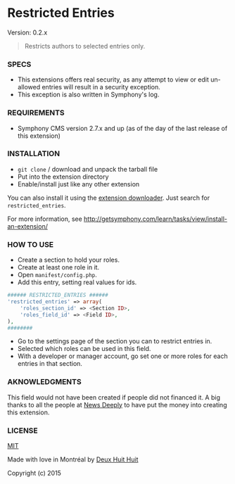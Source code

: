 # Restricted Entries

Version: 0.2.x

> Restricts authors to selected entries only.

### SPECS ###

- This extensions offers real security, as any attempt to view or edit un-allowed entries will result in a security exception.
- This exception is also written in Symphony's log.

### REQUIREMENTS ###

- Symphony CMS version 2.7.x and up (as of the day of the last release of this extension)

### INSTALLATION ###

- `git clone` / download and unpack the tarball file
- Put into the extension directory
- Enable/install just like any other extension

You can also install it using the [extension downloader](http://symphonyextensions.com/extensions/extension_downloader/).
Just search for `restricted_entries`.

For more information, see <http://getsymphony.com/learn/tasks/view/install-an-extension/>

### HOW TO USE ###

- Create a section to hold your roles.
- Create at least one role in it.
- Open `manifest/config.php`.
- Add this entry, setting real values for ids.    
```php
###### RESTRICTED_ENTRIES ######
'restricted_entries' => array(
    'roles_section_id' => <Section ID>,
    'roles_field_id' => <Field ID>,
),
########
```
- Go to the settings page of the section you can to restrict entries in.
- Selected which roles can be used in this field.
- With a developer or manager account, go set one or more roles for each entries in that section.

### AKNOWLEDGMENTS ###

This field would not have been created if people did not financed it. A big thanks to all the people at [News Deeply](http://www.newsdeeply.com/) to have put the money into creating this extension.

### LICENSE ###

[MIT](http://deuxhuithuit.mit-license.org)

Made with love in Montréal by [Deux Huit Huit](https://deuxhuithuit.com)

Copyright (c) 2015
